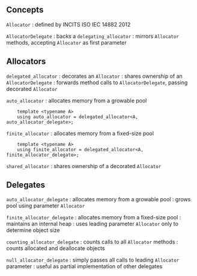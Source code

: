 Concepts
--------
`Allocator`
  : defined by INCITS ISO IEC 14882 2012

`AllocatorDelegate`
  : backs a `delegating_allocator`
  : mirrors `Allocator` methods, accepting `Allocator` as first parameter

Allocators
----------
`delegated_allocator`
  : decorates an `Allocator`
  : shares ownership of an `AllocatorDelegate`
  : forwards method calls to `AllocatorDelegate`, passing decorated `Allocator`

`auto_allocator`
  : allocates memory from a growable pool

        template <typename A>
        using auto_allocator = delegated_allocator<A, auto_allocator_delegate>;

`finite_allocator`
  : allocates memory from a fixed-size pool

        template <typename A>
        using finite_allocator = delegated_allocator<A, finite_allocator_delegate>;

`shared_allocator`
  : shares ownership of a decorated `Allocator`

Delegates
---------
`auto_allocator_delegate`
  : allocates memory from a growable pool
  : grows pool using parameter `Allocator`

`finite_allocator_delegate`
  : allocates memory from a fixed-size pool
  : maintains an internal heap
  : uses leading parameter `Allocator` only to determine object size

`counting_allocator_delegate`
  : counts calls to all `Allocator` methods
  : counts allocated and deallocate objects

`null_allocator_delegate`
  : simply passes all calls to leading `Allocator` parameter
  : useful as partial implementation of other delegates

<style>
    dd p:first-child { margin-top: 0 }
</style>
